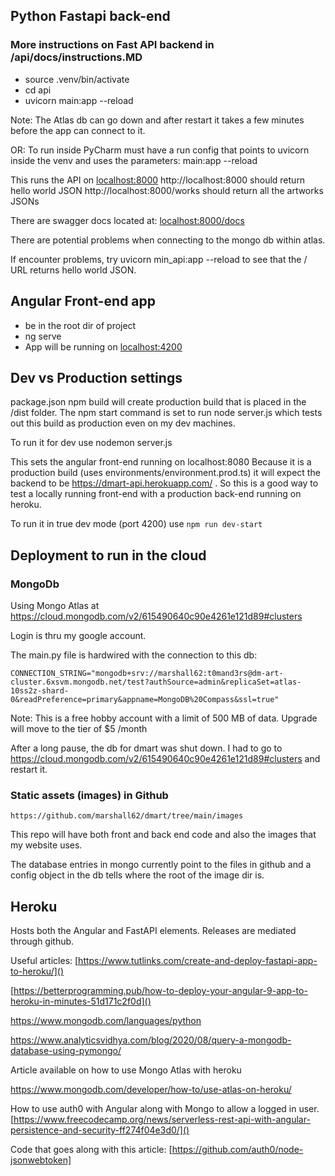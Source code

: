 ## Python Fastapi back-end

### More instructions on Fast API backend in /api/docs/instructions.MD ###

- source .venv/bin/activate
- cd api
- uvicorn main:app --reload

Note: The Atlas db can go down and after restart it takes a few minutes before the app can connect to it.

OR: To run inside PyCharm must have a run config that points to uvicorn inside the venv
and uses the parameters:  main:app --reload

This runs the API on [localhost:8000]()
http://localhost:8000  should return hello world JSON
http://localhost:8000/works should return all the artworks JSONs

There are swagger docs located at:  [localhost:8000/docs]()

There are potential problems when connecting to the mongo db within atlas.

If encounter problems,  try uvicorn min_api:app --reload to see that the / URL returns hello world JSON.  


## Angular Front-end app

- be in the root dir of project
- ng serve
- App will be running on [localhost:4200]()


## Dev vs Production settings

package.json npm build will create production build that is placed in the /dist folder.
The npm start command is set to run 
node server.js which tests out this build as production even on my dev machines.

To run it for dev use nodemon server.js

This sets the angular front-end running on localhost:8080
Because it is a production build (uses environments/environment.prod.ts) it will expect the backend to be 
https://dmart-api.herokuapp.com/  .  So this is a good way to test a locally running front-end with a production back-end running on heroku.

To run it in true dev mode (port 4200) use `npm run dev-start`



## Deployment to run in the cloud

### MongoDb
Using Mongo Atlas at
https://cloud.mongodb.com/v2/615490640c90e4261e121d89#clusters

Login is thru my google account.

The main.py file is hardwired with the connection to this db:

`CONNECTION_STRING="mongodb+srv://marshall62:t0mand3rs@dm-art-cluster.6xsvm.mongodb.net/test?authSource=admin&replicaSet=atlas-10ss2z-shard-0&readPreference=primary&appname=MongoDB%20Compass&ssl=true"
`

Note:  This is a free hobby account with a limit of 500 MB of data.  Upgrade will move to the tier of $5 /month

After a long pause, the db for dmart was shut down.  I had to go to https://cloud.mongodb.com/v2/615490640c90e4261e121d89#clusters and restart it.

### Static assets (images) in Github

`https://github.com/marshall62/dmart/tree/main/images`

This repo will have both front and back end code and also the images that my website uses.   

The database entries in mongo currently point to the files in github and a config object in the db tells where the
root of the image dir is.   


## Heroku

Hosts both the Angular and FastAPI elements.   Releases are mediated through github.



Useful articles:
[https://www.tutlinks.com/create-and-deploy-fastapi-app-to-heroku/]()

[https://betterprogramming.pub/how-to-deploy-your-angular-9-app-to-heroku-in-minutes-51d171c2f0d]()

https://www.mongodb.com/languages/python

https://www.analyticsvidhya.com/blog/2020/08/query-a-mongodb-database-using-pymongo/

Article available on how to use Mongo Atlas with heroku

https://www.mongodb.com/developer/how-to/use-atlas-on-heroku/

How to use auth0 with Angular along with Mongo to allow a logged in user.  [https://www.freecodecamp.org/news/serverless-rest-api-with-angular-persistence-and-security-ff274f04e3d0/]()

Code that goes along with this article:
[https://github.com/auth0/node-jsonwebtoken]
